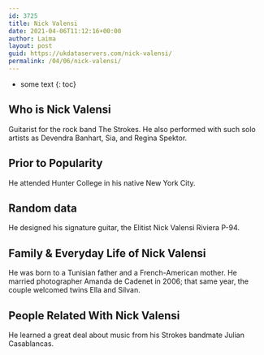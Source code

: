 ```yaml
---
id: 3725
title: Nick Valensi
date: 2021-04-06T11:12:16+00:00
author: Laima
layout: post
guid: https://ukdataservers.com/nick-valensi/
permalink: /04/06/nick-valensi/
---
```


* some text
{: toc}


## Who is Nick Valensi
                  
                  
                  
Guitarist for the rock band The Strokes. He also performed with such solo artists as Devendra Banhart, Sia, and Regina Spektor.
                  
              
            
              
            
                
                
                
## Prior to Popularity
                  
                  
                  
He attended Hunter College in his native New York City.
                  
              
            
              
            
                
                
                
## Random data
                  
                  
                  
He designed his signature guitar, the Elitist Nick Valensi Riviera P-94.
                  
              
            
              
            
                
                
                
## Family & Everyday Life of Nick Valensi
                  
                  
                  
He was born to a Tunisian father and a French-American mother. He married photographer Amanda de Cadenet in 2006; that same year, the couple welcomed twins Ella and Silvan.
                  
              
            
              
            
                
                
                
## People Related With Nick Valensi
                  
                  
                  
He learned a great deal about music from his Strokes bandmate Julian Casablancas.
                  
              
            
              
            
                
              
            
              
              
            
            
              
            
          
          
          